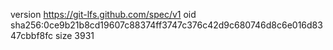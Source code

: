 version https://git-lfs.github.com/spec/v1
oid sha256:0ce9b21b8cd19607c88374ff3747c376c42d9c680746d8c6e016d8347cbbf8fc
size 3931
